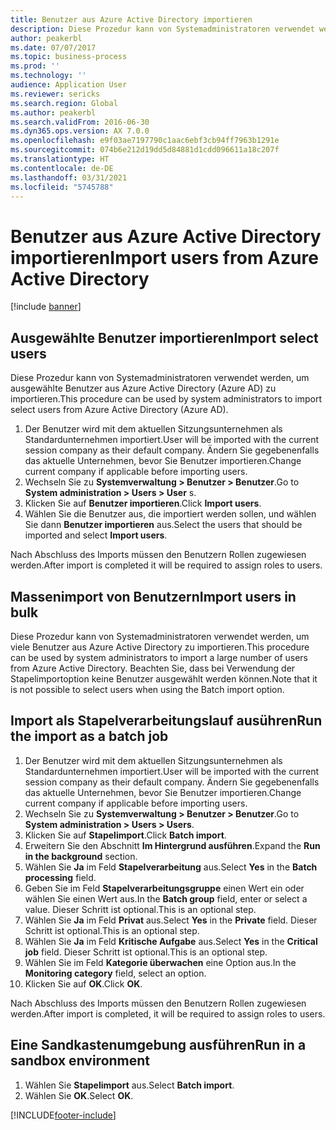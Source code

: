 ```yaml
---
title: Benutzer aus Azure Active Directory importieren
description: Diese Prozedur kann von Systemadministratoren verwendet werden, um ausgewählte Benutzer manuell oder viele Benutzer aus Azure Active Directory zu importieren.
author: peakerbl
ms.date: 07/07/2017
ms.topic: business-process
ms.prod: ''
ms.technology: ''
audience: Application User
ms.reviewer: sericks
ms.search.region: Global
ms.author: peakerbl
ms.search.validFrom: 2016-06-30
ms.dyn365.ops.version: AX 7.0.0
ms.openlocfilehash: e9f03ae7197790c1aac6ebf3cb94ff7963b1291e
ms.sourcegitcommit: 074b6e212d19dd5d84881d1cdd096611a18c207f
ms.translationtype: HT
ms.contentlocale: de-DE
ms.lasthandoff: 03/31/2021
ms.locfileid: "5745788"
---
```

# <a name="import-users-from-azure-active-directory"></a><span data-ttu-id="47e8e-103">Benutzer aus Azure Active Directory importieren</span><span class="sxs-lookup"><span data-stu-id="47e8e-103">Import users from Azure Active Directory</span></span>

[!include [banner](../../includes/banner.md)]

## <a name="import-select-users"></a><span data-ttu-id="47e8e-104">Ausgewählte Benutzer importieren</span><span class="sxs-lookup"><span data-stu-id="47e8e-104">Import select users</span></span>

<span data-ttu-id="47e8e-105">Diese Prozedur kann von Systemadministratoren verwendet werden, um ausgewählte Benutzer aus Azure Active Directory (Azure AD) zu importieren.</span><span class="sxs-lookup"><span data-stu-id="47e8e-105">This procedure can be used by system administrators to import select users from Azure Active Directory (Azure AD).</span></span>

1. <span data-ttu-id="47e8e-106">Der Benutzer wird mit dem aktuellen Sitzungsunternehmen als Standardunternehmen importiert.</span><span class="sxs-lookup"><span data-stu-id="47e8e-106">User will be imported with the current session company as their default company.</span></span> <span data-ttu-id="47e8e-107">Ändern Sie gegebenenfalls das aktuelle Unternehmen, bevor Sie Benutzer importieren.</span><span class="sxs-lookup"><span data-stu-id="47e8e-107">Change current company if applicable before importing users.</span></span>
2. <span data-ttu-id="47e8e-108">Wechseln Sie zu **Systemverwaltung > Benutzer > Benutzer**.</span><span class="sxs-lookup"><span data-stu-id="47e8e-108">Go to **System administration > Users > User** s.</span></span>
3. <span data-ttu-id="47e8e-109">Klicken Sie auf **Benutzer importieren**.</span><span class="sxs-lookup"><span data-stu-id="47e8e-109">Click **Import users**.</span></span>
4. <span data-ttu-id="47e8e-110">Wählen Sie die Benutzer aus, die importiert werden sollen, und wählen Sie dann **Benutzer importieren** aus.</span><span class="sxs-lookup"><span data-stu-id="47e8e-110">Select the users that should be imported and select **Import users**.</span></span>

<span data-ttu-id="47e8e-111">Nach Abschluss des Imports müssen den Benutzern Rollen zugewiesen werden.</span><span class="sxs-lookup"><span data-stu-id="47e8e-111">After import is completed it will be required to assign roles to users.</span></span>

## <a name="import-users-in-bulk"></a><span data-ttu-id="47e8e-112">Massenimport von Benutzern</span><span class="sxs-lookup"><span data-stu-id="47e8e-112">Import users in bulk</span></span>

<span data-ttu-id="47e8e-113">Diese Prozedur kann von Systemadministratoren verwendet werden, um viele Benutzer aus Azure Active Directory zu importieren.</span><span class="sxs-lookup"><span data-stu-id="47e8e-113">This procedure can be used by system administrators to import a large number of users from Azure Active Directory.</span></span>
<span data-ttu-id="47e8e-114">Beachten Sie, dass bei Verwendung der Stapelimportoption keine Benutzer ausgewählt werden können.</span><span class="sxs-lookup"><span data-stu-id="47e8e-114">Note that it is not possible to select users when using the Batch import option.</span></span>

## <a name="run-the-import-as-a-batch-job"></a><span data-ttu-id="47e8e-115">Import als Stapelverarbeitungslauf ausühren</span><span class="sxs-lookup"><span data-stu-id="47e8e-115">Run the import as a batch job</span></span>
1. <span data-ttu-id="47e8e-116">Der Benutzer wird mit dem aktuellen Sitzungsunternehmen als Standardunternehmen importiert.</span><span class="sxs-lookup"><span data-stu-id="47e8e-116">User will be imported with the current session company as their default company.</span></span> <span data-ttu-id="47e8e-117">Ändern Sie gegebenenfalls das aktuelle Unternehmen, bevor Sie Benutzer importieren.</span><span class="sxs-lookup"><span data-stu-id="47e8e-117">Change current company if applicable before importing users.</span></span>
2. <span data-ttu-id="47e8e-118">Wechseln Sie zu **Systemverwaltung > Benutzer > Benutzer**.</span><span class="sxs-lookup"><span data-stu-id="47e8e-118">Go to **System administration > Users > Users**.</span></span>
3. <span data-ttu-id="47e8e-119">Klicken Sie auf **Stapelimport**.</span><span class="sxs-lookup"><span data-stu-id="47e8e-119">Click **Batch import**.</span></span>
4. <span data-ttu-id="47e8e-120">Erweitern Sie den Abschnitt **Im Hintergrund ausführen**.</span><span class="sxs-lookup"><span data-stu-id="47e8e-120">Expand the **Run in the background** section.</span></span>
4. <span data-ttu-id="47e8e-121">Wählen Sie **Ja** im Feld **Stapelverarbeitung** aus.</span><span class="sxs-lookup"><span data-stu-id="47e8e-121">Select **Yes** in the **Batch processing** field.</span></span>
6. <span data-ttu-id="47e8e-122">Geben Sie im Feld **Stapelverarbeitungsgruppe** einen Wert ein oder wählen Sie einen Wert aus.</span><span class="sxs-lookup"><span data-stu-id="47e8e-122">In the **Batch group** field, enter or select a value.</span></span> <span data-ttu-id="47e8e-123">Dieser Schritt ist optional.</span><span class="sxs-lookup"><span data-stu-id="47e8e-123">This is an optional step.</span></span>  
7. <span data-ttu-id="47e8e-124">Wählen Sie **Ja** im Feld **Privat** aus.</span><span class="sxs-lookup"><span data-stu-id="47e8e-124">Select **Yes** in the **Private** field.</span></span> <span data-ttu-id="47e8e-125">Dieser Schritt ist optional.</span><span class="sxs-lookup"><span data-stu-id="47e8e-125">This is an optional step.</span></span>  
8. <span data-ttu-id="47e8e-126">Wählen Sie **Ja** im Feld **Kritische Aufgabe** aus.</span><span class="sxs-lookup"><span data-stu-id="47e8e-126">Select **Yes** in the **Critical job** field.</span></span> <span data-ttu-id="47e8e-127">Dieser Schritt ist optional.</span><span class="sxs-lookup"><span data-stu-id="47e8e-127">This is an optional step.</span></span>  
9. <span data-ttu-id="47e8e-128">Wählen Sie im Feld **Kategorie überwachen** eine Option aus.</span><span class="sxs-lookup"><span data-stu-id="47e8e-128">In the **Monitoring category** field, select an option.</span></span>
10. <span data-ttu-id="47e8e-129">Klicken Sie auf **OK**.</span><span class="sxs-lookup"><span data-stu-id="47e8e-129">Click **OK**.</span></span>

<span data-ttu-id="47e8e-130">Nach Abschluss des Imports müssen den Benutzern Rollen zugewiesen werden.</span><span class="sxs-lookup"><span data-stu-id="47e8e-130">After import is completed, it will be required to assign roles to users.</span></span>

## <a name="run-in-a-sandbox-environment"></a><span data-ttu-id="47e8e-131">Eine Sandkastenumgebung ausführen</span><span class="sxs-lookup"><span data-stu-id="47e8e-131">Run in a sandbox environment</span></span>
1. <span data-ttu-id="47e8e-132">Wählen Sie **Stapelimport** aus.</span><span class="sxs-lookup"><span data-stu-id="47e8e-132">Select **Batch import**.</span></span>
2. <span data-ttu-id="47e8e-133">Wählen Sie **OK**.</span><span class="sxs-lookup"><span data-stu-id="47e8e-133">Select **OK**.</span></span>


[!INCLUDE[footer-include](../../../../includes/footer-banner.md)]